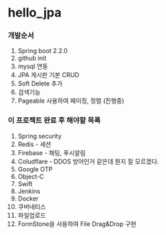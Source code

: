 # hello_jpa


### 개발순서
1. Spring boot 2.2.0
2. github init
3. mysql 연동
4. JPA 게시판 기본 CRUD
5. Soft Delete 추가
6. 검색기능
7. Pageable 사용하여 페이징, 정렬 (진행중)

### 이 프로젝트 완료 후 해야할 목록

1. Spring security
2. Redis - 세션
3. Firebase - 채팅, 푸시알림
4. Coludflare - DDOS 방어인거 같은데 뭔지 잘 모르겠다.
5. Google OTP
6. Object-C
7. Swift
8. Jenkins
9. Docker
10. 쿠버네티스
11. 파일업로드
12. FormStone을 사용하여 File Drag&Drop 구현
